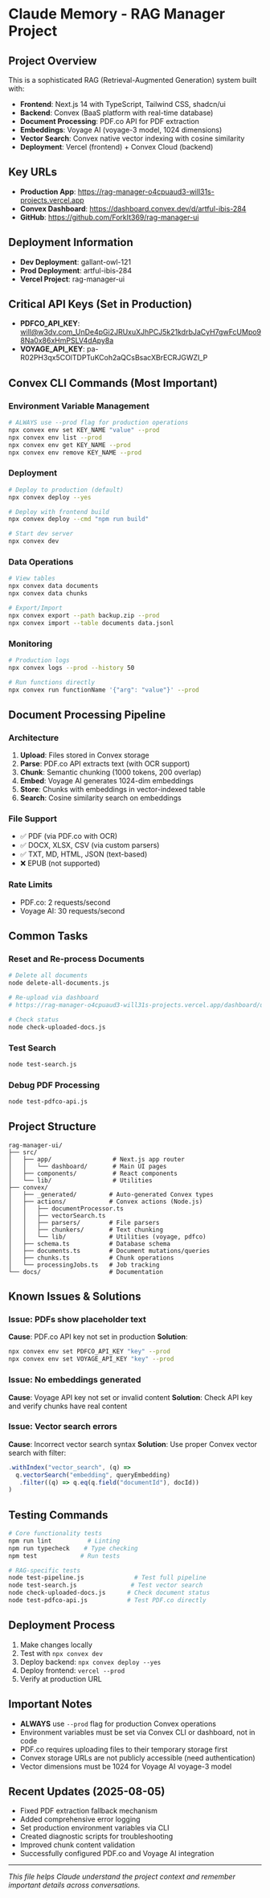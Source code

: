 # Claude Memory - RAG Manager Project

## Project Overview
This is a sophisticated RAG (Retrieval-Augmented Generation) system built with:
- **Frontend**: Next.js 14 with TypeScript, Tailwind CSS, shadcn/ui
- **Backend**: Convex (BaaS platform with real-time database)
- **Document Processing**: PDF.co API for PDF extraction
- **Embeddings**: Voyage AI (voyage-3 model, 1024 dimensions)
- **Vector Search**: Convex native vector indexing with cosine similarity
- **Deployment**: Vercel (frontend) + Convex Cloud (backend)

## Key URLs
- **Production App**: https://rag-manager-o4cpuaud3-will31s-projects.vercel.app
- **Convex Dashboard**: https://dashboard.convex.dev/d/artful-ibis-284
- **GitHub**: https://github.com/ForkIt369/rag-manager-ui

## Deployment Information
- **Dev Deployment**: gallant-owl-121
- **Prod Deployment**: artful-ibis-284
- **Vercel Project**: rag-manager-ui

## Critical API Keys (Set in Production)
- **PDFCO_API_KEY**: will@w3dv.com_UnDe4pGi2JRUxuXJhPCJ5k21kdrbJaCyH7gwFcUMpo98Na0x86xHmPSLV4dApy8a
- **VOYAGE_API_KEY**: pa-R02PH3qx5COlTDPTuKCoh2aQCsBsacXBrECRJGWZI_P

## Convex CLI Commands (Most Important)

### Environment Variable Management
```bash
# ALWAYS use --prod flag for production operations
npx convex env set KEY_NAME "value" --prod
npx convex env list --prod
npx convex env get KEY_NAME --prod
npx convex env remove KEY_NAME --prod
```

### Deployment
```bash
# Deploy to production (default)
npx convex deploy --yes

# Deploy with frontend build
npx convex deploy --cmd "npm run build"

# Start dev server
npx convex dev
```

### Data Operations
```bash
# View tables
npx convex data documents
npx convex data chunks

# Export/Import
npx convex export --path backup.zip --prod
npx convex import --table documents data.jsonl
```

### Monitoring
```bash
# Production logs
npx convex logs --prod --history 50

# Run functions directly
npx convex run functionName '{"arg": "value"}' --prod
```

## Document Processing Pipeline

### Architecture
1. **Upload**: Files stored in Convex storage
2. **Parse**: PDF.co API extracts text (with OCR support)
3. **Chunk**: Semantic chunking (1000 tokens, 200 overlap)
4. **Embed**: Voyage AI generates 1024-dim embeddings
5. **Store**: Chunks with embeddings in vector-indexed table
6. **Search**: Cosine similarity search on embeddings

### File Support
- ✅ PDF (via PDF.co with OCR)
- ✅ DOCX, XLSX, CSV (via custom parsers)
- ✅ TXT, MD, HTML, JSON (text-based)
- ❌ EPUB (not supported)

### Rate Limits
- PDF.co: 2 requests/second
- Voyage AI: 30 requests/second

## Common Tasks

### Reset and Re-process Documents
```bash
# Delete all documents
node delete-all-documents.js

# Re-upload via dashboard
# https://rag-manager-o4cpuaud3-will31s-projects.vercel.app/dashboard/upload

# Check status
node check-uploaded-docs.js
```

### Test Search
```bash
node test-search.js
```

### Debug PDF Processing
```bash
node test-pdfco-api.js
```

## Project Structure
```
rag-manager-ui/
├── src/
│   ├── app/                 # Next.js app router
│   │   └── dashboard/       # Main UI pages
│   ├── components/          # React components
│   └── lib/                 # Utilities
├── convex/
│   ├── _generated/         # Auto-generated Convex types
│   ├── actions/            # Convex actions (Node.js)
│   │   ├── documentProcessor.ts
│   │   ├── vectorSearch.ts
│   │   ├── parsers/        # File parsers
│   │   ├── chunkers/       # Text chunking
│   │   └── lib/            # Utilities (voyage, pdfco)
│   ├── schema.ts           # Database schema
│   ├── documents.ts        # Document mutations/queries
│   ├── chunks.ts           # Chunk operations
│   └── processingJobs.ts   # Job tracking
└── docs/                   # Documentation
```

## Known Issues & Solutions

### Issue: PDFs show placeholder text
**Cause**: PDF.co API key not set in production
**Solution**: 
```bash
npx convex env set PDFCO_API_KEY "key" --prod
npx convex env set VOYAGE_API_KEY "key" --prod
```

### Issue: No embeddings generated
**Cause**: Voyage API key not set or invalid content
**Solution**: Check API key and verify chunks have real content

### Issue: Vector search errors
**Cause**: Incorrect vector search syntax
**Solution**: Use proper Convex vector search with filter:
```typescript
.withIndex("vector_search", (q) => 
  q.vectorSearch("embedding", queryEmbedding)
   .filter((q) => q.eq(q.field("documentId"), docId))
)
```

## Testing Commands
```bash
# Core functionality tests
npm run lint          # Linting
npm run typecheck    # Type checking
npm test            # Run tests

# RAG-specific tests
node test-pipeline.js              # Test full pipeline
node test-search.js               # Test vector search
node check-uploaded-docs.js      # Check document status
node test-pdfco-api.js           # Test PDF.co directly
```

## Deployment Process
1. Make changes locally
2. Test with `npx convex dev`
3. Deploy backend: `npx convex deploy --yes`
4. Deploy frontend: `vercel --prod`
5. Verify at production URL

## Important Notes
- **ALWAYS** use `--prod` flag for production Convex operations
- Environment variables must be set via Convex CLI or dashboard, not in code
- PDF.co requires uploading files to their temporary storage first
- Convex storage URLs are not publicly accessible (need authentication)
- Vector dimensions must be 1024 for Voyage AI voyage-3 model

## Recent Updates (2025-08-05)
- Fixed PDF extraction fallback mechanism
- Added comprehensive error logging
- Set production environment variables via CLI
- Created diagnostic scripts for troubleshooting
- Improved chunk content validation
- Successfully configured PDF.co and Voyage AI integration

---
*This file helps Claude understand the project context and remember important details across conversations.*